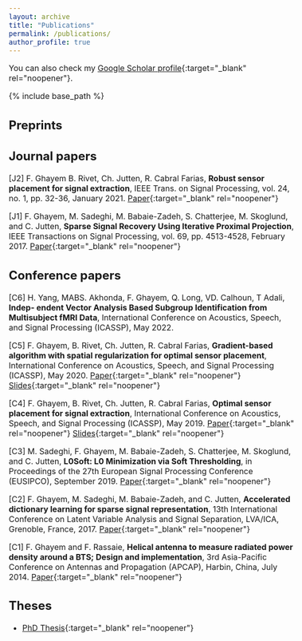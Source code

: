 ```yaml
---
layout: archive
title: "Publications"
permalink: /publications/
author_profile: true
---
```


<style type="text/css"> body{ font-size: 12pt; } </style>

  You can also check my [Google Scholar profile](https://scholar.google.com/citations?user=E3nIEHwAAAAJ&hl=en){:target="_blank" rel="noopener"}.

{% include base_path %}


## Preprints

<!-- [P4] Z. Kang, M. Sadeghi, R. Horaud, J. Donley, A. Kumar, and X. Alameda-Pineda, **Expression-preserving face frontalization improves visually assisted speech processing**, April 2022.

[P3] Z. Kang, M. Sadeghi, and R. Horaud, **Face Frontalization Based on Robustly Fitting a Deformable Shape Model to 3D Landmarks**, October 2020.

[P2] M. Sadeghi, S. Guy, A. Raison, X. Alameda-Pineda, and R. Horaud, **Unsupervised Performance Analysis of 3D Face Alignment**, April 2020.

[P1] S. Chatterjee, A. M. Javid, M. Sadeghi, S. Kikuta, P. P. Mitra, M. Skoglund, **SSFN: Self Size-estimating Feed-forward Network and Low Complexity Design**, March 2020. -->

## Journal papers

[J2] F. Ghayem B. Rivet, Ch. Jutten, R. Cabral Farias, **Robust sensor placement for signal extraction**, IEEE Trans. on Signal Processing, vol. 24, no. 1, pp. 32-36, January 2021.
[Paper](https://ghayem.github.io/files/RSP_TSP_2021.pdf){:target="_blank" rel="noopener"}

[J1] F. Ghayem, M. Sadeghi, M. Babaie-Zadeh, S. Chatterjee, M. Skoglund, and C. Jutten, **Sparse Signal Recovery Using Iterative Proximal Projection**, IEEE Transactions on Signal Processing, vol. 69, pp. 4513-4528, February 2017.
[Paper](https://ghayem.github.io/files/IPP_TSP_2017.pdf){:target="_blank" rel="noopener"}


## Conference papers

[C6]  H. Yang, MABS. Akhonda, F. Ghayem, Q. Long, VD. Calhoun, T Adali, **Indep- endent Vector Analysis Based Subgroup Identification from Multisubject fMRI Data**, International Conference on Acoustics, Speech, and Signal Processing (ICASSP), May 2022.

[C5] F. Ghayem, B. Rivet, Ch. Jutten, R. Cabral Farias, **Gradient-based algorithm with spatial regularization for optimal sensor placement**, International Conference on Acoustics, Speech, and Signal Processing (ICASSP), May 2020.
[Paper](https://ghayem.github.io/files/ICASSP2020.pdf){:target="_blank" rel="noopener"}
[Slides](https://ghayem.github.io/files/ICASSP2020_Presentation.pdf){:target="_blank" rel="noopener"}

[C4] F. Ghayem, B. Rivet, Ch. Jutten, R. Cabral Farias, **Optimal sensor placement for signal extraction**, International Conference on Acoustics, Speech, and Signal Processing (ICASSP), May 2019.
[Paper](https://ghayem.github.io/files/OSP_SignalExtraction_ICASSP2019.pdf){:target="_blank" rel="noopener"}
[Slides](https://ghayem.github.io/files/OSP_SignalExtraction_ICASSP2019_Presentation.pdf){:target="_blank" rel="noopener"}

[C3] M. Sadeghi, F. Ghayem, M. Babaie-Zadeh, S. Chatterjee, M. Skoglund, and C. Jutten, **L0Soft: L0 Minimization via Soft Thresholding**, in Proceedings of the 27th European Signal Processing Conference (EUSIPCO), September 2019.
[Paper](https://ghayem.github.io/files/L0Soft_EUSIPCO_2019.pdf){:target="_blank" rel="noopener"}

[C2] F. Ghayem, M. Sadeghi, M. Babaie-Zadeh, and C. Jutten, **Accelerated dictionary learning for sparse signal representation**, 13th International Conference on Latent Variable Analysis and Signal Separation, LVA/ICA, Grenoble, France, 2017.
[Paper](https://ghayem.github.io/files/ADL_LVA_ICA_2017.pdf){:target="_blank" rel="noopener"}

[C1] F. Ghayem  and F. Rassaie, **Helical antenna to measure radiated power density around a BTS; Design and implementation**, 3rd Asia-Pacific Conference on Antennas and Propagation (APCAP), Harbin, China, July 2014.
[Paper](https://ghayem.github.io/files/HelicalAntenna_APCAP_2014.pdf){:target="_blank" rel="noopener"}

## Theses

* [PhD Thesis](https://ghayem.github.io/files/PhDThesis.pdf){:target="_blank" rel="noopener"} 
